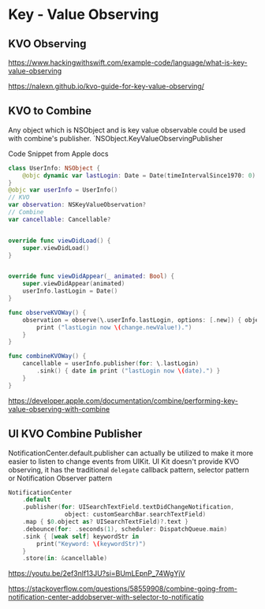 
# Key - Value Observing

## KVO Observing
https://www.hackingwithswift.com/example-code/language/what-is-key-value-observing

https://nalexn.github.io/kvo-guide-for-key-value-observing/


## KVO to Combine

Any object which is NSObject and is key value observable could be used with combine's publisher.  `NSObject.KeyValueObservingPublisher

Code Snippet from Apple docs

```swift
class UserInfo: NSObject {
    @objc dynamic var lastLogin: Date = Date(timeIntervalSince1970: 0)
}
@objc var userInfo = UserInfo()
// KVO
var observation: NSKeyValueObservation?
// Combine
var cancellable: Cancellable?


override func viewDidLoad() {
    super.viewDidLoad()
}


override func viewDidAppear(_ animated: Bool) {
    super.viewDidAppear(animated)
    userInfo.lastLogin = Date()
}

func observeKVOWay() {
	observation = observe(\.userInfo.lastLogin, options: [.new]) { object, change in
        print ("lastLogin now \(change.newValue!).")
    }			  
}

func combineKVOWay() {
	cancellable = userInfo.publisher(for: \.lastLogin)
        .sink() { date in print ("lastLogin now \(date).") }
	}			  
}
```


https://developer.apple.com/documentation/combine/performing-key-value-observing-with-combine






## UI KVO Combine Publisher

NotificationCenter.default.publisher can actually be utilized to make it more easier to listen to change events from UIKit. UI Kit doesn't provide KVO observing, it has the traditional `delegate` callback pattern, selector pattern or Notification Observer pattern

```swift
NotificationCenter
	.default
	.publisher(for: UISearchTextField.textDidChangeNotification,
				object: customSearchBar.searchTextField)
	.map { $0.object as? UISearchTextField)?.text }
	.debounce(for: .seconds(1), scheduler: DispatchQueue.main)
	.sink { [weak self] keywordStr in 
		print("Keyword: \(keywordStr)")
	}
	.store(in: &cancellable)

```
https://youtu.be/2ef3nlf13JU?si=BUmLEpnP_74WgYjV

https://stackoverflow.com/questions/58559908/combine-going-from-notification-center-addobserver-with-selector-to-notificatio




